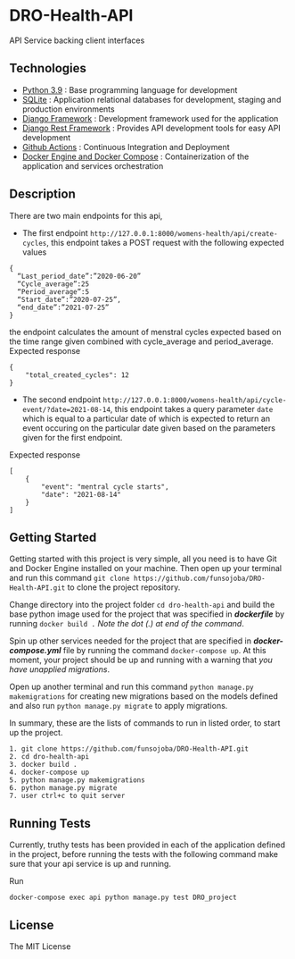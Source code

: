 # DRO-Health-API

API Service backing client interfaces

## Technologies

* [Python 3.9](https://python.org) : Base programming language for development
* [SQLite](https://www.sqlite.org/index.html) : Application relational databases for development, staging and production environments
* [Django Framework](https://www.djangoproject.com/) : Development framework used for the application
* [Django Rest Framework](https://www.django-rest-framework.org/) : Provides API development tools for easy API development
* [Github Actions](https://docs.github.com/en/free-pro-team@latest/actions) : Continuous Integration and Deployment
* [Docker Engine and Docker Compose](https://www.docker.com/) : Containerization of the application and services orchestration

## Description
There are two main endpoints for this api,
- The first endpoint `http://127.0.0.1:8000/womens-health/api/create-cycles`, this endpoint takes a POST request with the following expected values
```
{
  “Last_period_date”:”2020-06-20”
  “Cycle_average”:25
  “Period_average”:5
  “Start_date”:”2020-07-25”,
  “end_date”:”2021-07-25”
}
```
the endpoint calculates the amount of menstral cycles expected based on the time range given combined with cycle_average and period_average.
Expected response
```
{
    "total_created_cycles": 12
}
```

- The second endpoint `http://127.0.0.1:8000/womens-health/api/cycle-event/?date=2021-08-14`, this endpoint takes a query parameter `date` which is equal to a particular date of which is expected to return an event occuring on the particular date given based on the parameters given for the first endpoint.

Expected response
```
[
    {
        "event": "mentral cycle starts",
        "date": "2021-08-14"
    }
]
```
## Getting Started

Getting started with this project is very simple, all you need is to have Git and Docker Engine installed on your machine. Then open up your terminal and run this command `git clone https://github.com/funsojoba/DRO-Health-API.git` to clone the project repository.

Change directory into the project folder `cd dro-health-api` and build the base python image used for the project that was specified in ***dockerfile*** by running ` docker build . ` *Note the dot (.) at end of the command*.

Spin up other services needed for the project that are specified in ***docker-compose.yml*** file by running the command `docker-compose up`. At this moment, your project should be up and running with a warning that *you have unapplied migrations*.

Open up another terminal and run this command `python manage.py makemigrations` for creating new migrations based on the models defined and also run `python manage.py migrate` to apply migrations.

In summary, these are the lists of commands to run in listed order, to start up the project.

```docker
1. git clone https://github.com/funsojoba/DRO-Health-API.git
2. cd dro-health-api
3. docker build .
4. docker-compose up
5. python manage.py makemigrations
6. python manage.py migrate
7. user ctrl+c to quit server
```

## Running Tests

Currently, truthy tests has been provided in each of the application defined in the project, before running the tests with the following command make sure that your api service is up and running.

Run 
```
docker-compose exec api python manage.py test DRO_project
```

## License

The MIT License 
